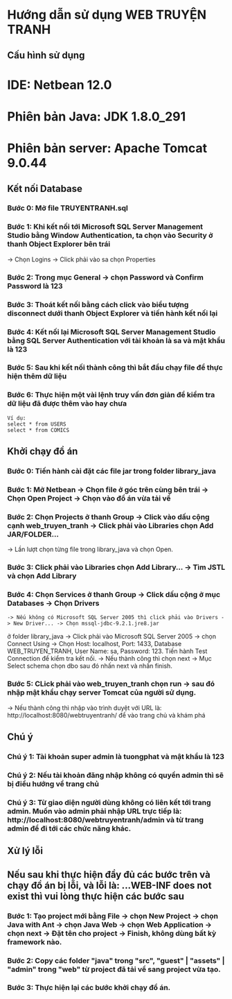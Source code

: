 # Hướng dẫn sử dụng WEB TRUYỆN TRANH

## Cấu hình sử dụng
# IDE: Netbean 12.0
# Phiên bản Java: JDK 1.8.0_291
# Phiên bản server: Apache Tomcat 9.0.44

## Kết nối Database
### Bước 0: Mở file TRUYENTRANH.sql
### Bước 1: Khi kết nối tới Microsoft SQL Server Management Studio bằng Window Authentication, ta chọn vào Security ở thanh Object Explorer bên trái
-> Chọn Logins -> Click phải vào sa chọn Properties
### Bước 2: Trong mục General -> chọn Password và Confirm Password là 123
### Bước 3: Thoát kết nối bằng cách click vào biểu tượng disconnect dưới thanh Object Explorer và tiến hành kết nối lại
### Bước 4: Kết nối lại Microsoft SQL Server Management Studio bằng SQL Server Authentication với tài khoản là sa và mật khẩu là 123
### Bước 5: Sau khi kết nối thành công thì bắt đầu chạy file để thực hiện thêm dữ liệu
### Bước 6: Thực hiện một vài lệnh truy vấn đơn giản để kiểm tra dữ liệu đã được thêm vào hay chưa
	Ví dụ: 
	select * from USERS
	select * from COMICS

## Khởi chạy đồ án
### Bước 0: Tiến hành cài đặt các file jar trong folder library_java
### Bước 1: Mở Netbean -> Chọn file ở góc trên cùng bên trái -> Chọn Open Project -> Chọn vào đồ án vừa tải về
### Bước 2: Chọn Projects ở thanh Group -> Click vào dấu cộng cạnh web_truyen_tranh -> Click phải vào Libraries chọn Add JAR/FOLDER... 
-> Lần lượt chọn từng file trong library_java và chọn Open. 
### Bước 3: Click phải vào Libraries chọn Add Library... -> Tìm JSTL và chọn Add Library
### Bước 4: Chọn Services ở thanh Group -> Click dấu cộng ở mục Databases -> Chọn Drivers
	-> Nếu không có Microsoft SQL Server 2005 thì click phải vào Drivers -> New Driver... -> Chọn mssql-jdbc-9.2.1.jre8.jar 
ở folder library_java
	-> Click phải vào Microsoft SQL Server 2005 -> chọn Connect Using 
-> Chọn Host: localhost, Port: 1433, Database WEB_TRUYEN_TRANH, User Name: sa, Password: 123. Tiến hành Test Connection để kiểm tra kết nối.
-> Nếu thành công thì chọn next -> Mục Select schema chọn dbo sau đó nhấn next và nhấn finish.
### Bước 5: CLick phải vào web_truyen_tranh chọn run -> sau đó nhập mật khẩu chạy server Tomcat của người sử dụng. 
-> Nếu thành công thì nhập vào trình duyệt với URL là: http://localhost:8080/webtruyentranh/ để vào trang chủ và khám phá


## Chú ý
### Chú ý 1: Tài khoản super admin là tuongphat và mật khẩu là 123
### Chú ý 2: Nếu tài khoản đăng nhập không có quyền admin thì sẽ bị điều hướng về trang chủ
### Chú ý 3: Từ giao diện người dùng không có liên kết tới trang admin. Muốn vào admin phải nhập URL trực tiếp là: http://localhost:8080/webtruyentranh/admin và từ trang admin để đi tới các chức năng khác.

## Xử lý lỗi
## Nếu sau khi thực hiện đầy đủ các bước trên và chạy đồ án bị lỗi, và lỗi là: ...WEB-INF does not exist thì vui lòng thực hiện các bước sau
### Bước 1: Tạo project mới bằng File -> chọn New Project -> chọn Java with Ant -> chọn Java Web -> chọn Web Application -> chọn next -> Đặt tên cho project -> Finish, không dùng bất kỳ framework nào.
### Bước 2: Copy các folder "java" trong "src", "guest" | "assets" | "admin" trong "web" từ project đã tải về sang project vừa tạo.
### Bước 3: Thực hiện lại các bước khởi chạy đồ án.
